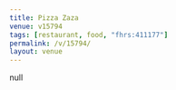 ```yaml
---
title: Pizza Zaza
venue: v15794
tags: [restaurant, food, "fhrs:411177"]
permalink: /v/15794/
layout: venue
---
```

null